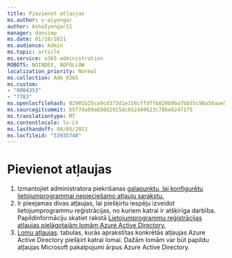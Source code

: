 ```yaml
---
title: Pievienot atļaujas
ms.author: v-aiyengar
author: AshaIyengar21
manager: dansimp
ms.date: 01/18/2021
ms.audience: Admin
ms.topic: article
ms.service: o365-administration
ROBOTS: NOINDEX, NOFOLLOW
localization_priority: Normal
ms.collection: Adm_O365
ms.custom:
- "9004353"
- "7783"
ms.openlocfilehash: 02901b25ca9cd373d1e158cffdffb820b9ba7bb55c90a56aae57807a2e932192
ms.sourcegitcommit: b5f7da89a650d2915dc652449623c78be6247175
ms.translationtype: MT
ms.contentlocale: lv-LV
ms.lasthandoff: 08/05/2021
ms.locfileid: "53935740"
---
```

# <a name="add-permissions"></a>Pievienot atļaujas

1. Izmantojiet administratora piekrišanas [galapunktu, lai konfigurētu lietojumprogrammai nepieciešamo atļauju sarakstu.](https://docs.microsoft.com/azure/active-directory/develop/v2-permissions-and-consent#to-configure-the-list-of-statically-requested-permissions-for-an-application)
1. Ir pieejamas divas atļaujas, lai piešķirtu iespēju izveidot lietojumprogrammu reģistrācijas, no kuriem katrai ir atšķirīga darbība. Papildinformāciju skatiet rakstā [Lietojumprogrammu reģistrācijas atļaujas pielāgotajām lomām Azure Active Directory.](https://docs.microsoft.com/azure/active-directory/roles/custom-available-permissions)
1. [Lomu atļaujas](https://docs.microsoft.com/azure/active-directory/roles/permissions-reference#role-permissions): tabulas, kurās aprakstītas konkrētās atļaujas Azure Active Directory piešķirt katrai lomai. Dažām lomām var būt papildu atļaujas Microsoft pakalpojumi ārpus Azure Active Directory.
